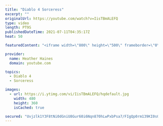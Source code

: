 ```yaml
---
title: "Diablo 4 Sorceress"
excerpt: ""
originalUrl: https://youtube.com/watch?v=IisTBmALEFQ
type: video
length: PT9S
publishedDateTime: 2021-07-11T04:35:17Z
heat: 50

featuredContent: "<iframe width=\"800\" height=\"500\" frameborder=\"0\" src=\"https://www.youtube.com/embed/IisTBmALEFQ\" allow=\"accelerometer; autoplay; encrypted-media; gyroscope; picture-in-picture\" allowfullscreen></iframe>"

provider:
  name: Heather Haines
  domain: youtube.com

topics:
  - Diablo 4
  - Sorceress

images:
  - url: https://i.ytimg.com/vi/IisTBmALEFQ/hqdefault.jpg
    width: 480
    height: 360
    isCached: true

secured: "Uvjzlk1Y3F8tNi0dGniU8Gur60i6Nqn870hLwPxbPsa7/FIgQp0rm139KI0sQp++dcdushYhGs4KRP/F4/1hiI/3gfwj+qY33Avp3c2qYQCCAW2iAj+51vE3h24bYuVom4hVMU2gSG5NStXL+0Pm3BLzYRNTnybLAWP9i7kD/1c315e56Z7K+Mh2a32x2zBbfX+6jrzLMsDkKsSB/0wL7ufsZe1jZi1IdFeFp1pIxIeaIem1LXt7/LxKiHHAo4g8bMUSrvqcBDbEKNxeE/XU/RaOyiN23DwlXGrBuVaFLMHcSN3onzhzLClSoZlxBbXqdlXg3N4BtXZaOTsl36WFCfMSnP1Y8ebBTvX02ExTX/30+MwhC6WMsb0wWA0uW0G9S/RIec5ZSyrvEA/EHLKKYh9ZKng3X+mG8kFnLAcOJ9Y=;Arxfr9Bx1MqioxOopL6THg=="
---
```


